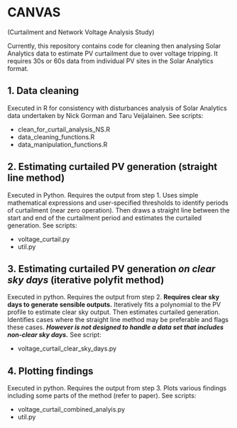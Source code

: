 # CANVAS
(Curtailment and Network Voltage Analysis Study)

Currently, this repository contains code for cleaning then analysing Solar Analytics data to estimate PV curtailment due to over voltage tripping.
It requires 30s or 60s data from individual PV sites in the Solar Analytics format.

## 1. Data cleaning

Executed in R for consistency with disturbances analysis of Solar Analytics data undertaken by Nick Gorman and Taru Veijalainen.
See scripts:
* clean_for_curtail_analysis_NS.R
* data_cleaning_functions.R
* data_manipulation_functions.R

## 2.  Estimating curtailed PV generation (straight line method)

Executed in Python. Requires the output from step 1. Uses simple mathematical expressions and user-specified thresholds to identify periods of curtailment (near zero operation). Then draws a straight line between the start and end of the curtailment period and estimates the curtailed generation. See scripts:

* voltage_curtail.py
* util.py


## 3. Estimating curtailed PV generation *on clear sky days* (iterative polyfit method)

Executed in python. Requires the output from step 2. **Requires clear sky days to generate sensible outputs.**
Iteratively fits a polynomial to the PV profile to estimate clear sky output. Then estimates curtailed generation. Identifies cases where the straight line method may be preferable and flags these cases. **_However is not designed to handle a data set that includes non-clear sky days._** See script:

* voltage_curtail_clear_sky_days.py

## 4. Plotting findings

Executed in python. Requires the output from step 3. Plots various findings including some parts of the method (refer to paper). See scripts:

* voltage_curtail_combined_analyis.py
* util.py
